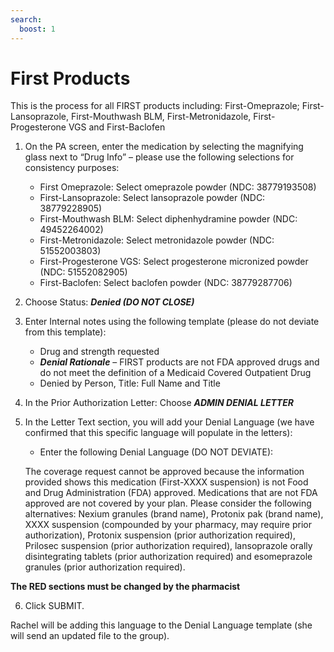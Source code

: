 ```yaml
---
search:
  boost: 1
---
```


# First Products

This is the process for all FIRST products including: First-Omeprazole; First-Lansoprazole, First-Mouthwash BLM, First-Metronidazole, First-Progesterone VGS and First-Baclofen  
 
1. On the PA screen, enter the medication by selecting the magnifying glass next to “Drug Info” – please use the following selections for consistency purposes:
    - First Omeprazole: Select omeprazole powder (NDC: 38779193508)
    - First-Lansoprazole: Select lansoprazole powder (NDC: 38779228905)
    - First-Mouthwash BLM: Select diphenhydramine powder (NDC: 49452264002)
    - First-Metronidazole: Select metronidazole powder (NDC: 51552003803)
    - First-Progesterone VGS: Select progesterone micronized powder (NDC: 51552082905)
    - First-Baclofen: Select baclofen powder (NDC: 38779287706)
		 
2. Choose Status: ***Denied (DO NOT CLOSE)***
	 
3. Enter Internal notes using the following template (please do not deviate from this template):
    - Drug and strength requested
    - ***Denial Rationale*** – FIRST products are not FDA approved drugs and do not meet the definition of a Medicaid Covered Outpatient Drug
    - Denied by Person, Title: Full Name and Title
		 
4. In the Prior Authorization Letter: Choose ***ADMIN DENIAL LETTER***
	 
5. In the Letter Text section, you will add your Denial Language (we have confirmed that this specific language will populate in the letters): 
    - Enter the following Denial Language (DO NOT DEVIATE):

    The coverage request cannot be approved because the information provided shows this medication (First-XXXX suspension) is not Food and Drug Administration (FDA) approved. Medications that are not FDA approved are not covered by your plan. Please consider the following alternatives: Nexium granules (brand name), Protonix pak (brand name), XXXX suspension (compounded by your pharmacy, may require prior authorization), Protonix suspension (prior authorization required), Prilosec suspension (prior authorization required), lansoprazole orally disintegrating tablets (prior authorization required) and esomeprazole granules (prior authorization required). 
		 
**The RED sections must be changed by the pharmacist**

6. Click SUBMIT.
 
Rachel will be adding this language to the Denial Language template (she will send an updated file to the group). 

